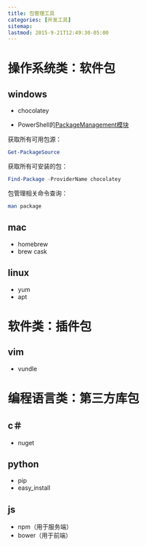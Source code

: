 ```yaml
---
title: 包管理工具
categories: [开发工具]
sitemap:
lastmod: 2015-9-21T12:49:30-05:00
---
```



# 操作系统类：软件包

## windows

* chocolatey

* PowerShell的[PackageManagement模块](https://technet.microsoft.com/en-us/library/dn890706.aspx)

获取所有可用包源：

``` powershell
Get-PackageSource
```

获取所有可安装的包：

``` powershell
Find-Package -ProviderName chocolatey
```

包管理相关命令查询：

``` powershell
man package
```

## mac

* homebrew
* brew cask

## linux

* yum
* apt


# 软件类：插件包

## vim

* vundle


# 编程语言类：第三方库包

## c＃

* nuget

## python

* pip
* easy_install

## js

* npm（用于服务端）
* bower（用于前端）
